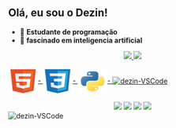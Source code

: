 ## Olá, eu sou o Dezin!
- 👾 <b>Estudante de programação</b><br>
- 👾 <b>fascinado em inteligencia artificial</b><br>
<div align="center">
  <a href="https://github.com/dezinelias">
  <img height="140em" src="https://github-readme-stats.vercel.app/api?username=dezinelias&show_icons=true&theme=dracula&include_all_commits=true&count_private=true"/>
  <img height="140em" src="https://github-readme-stats.vercel.app/api/top-langs/?username=dezinelias&layout=compact&langs_count=7&theme=dracula"/>
</div>
<div><br>
   <img align="center" alt="dezin-HTML" height="50" width="60" src="https://raw.githubusercontent.com/devicons/devicon/master/icons/html5/html5-original.svg">-
    <img align="center" alt="dezin-CSS" height="50" width="60" src="https://raw.githubusercontent.com/devicons/devicon/master/icons/css3/css3-original.svg">-
  <img align="center" alt="dezin-Python" height="50" width="60" src="https://raw.githubusercontent.com/devicons/devicon/master/icons/python/python-original.svg">-
    <img align="center" alt="dezin-VSCode" height="53" width="53" src="https://camo.githubusercontent.com/e9141be13e6bea8c50af6d48f64700246faed666040ead23e74d4fc27bf411e3/68747470733a2f2f696d672e69636f6e73382e636f6d2f666c75656e742f34382f3030303030302f76697375616c2d73747564696f2d636f64652d323031392e706e67">
</div><br>
<center>
  <div>
  <a href="https://instagram.com/ohdezin" target="_blank"><img src="https://img.shields.io/badge/-Instagram-%23E4405F?style=for-the-badge&logo=instagram&logoColor=white"></a>
   <a href="https://br.pinterest/ohdezin" target="_blank"><img src="https://img.shields.io/badge/Pinterest-%23E60023.svg?&style=for-the-badge&logo=Pinterest&logoColor=white" target="_blank"></a>
   <a href="https://twitter.com/oshithdezin" target="_blank"><img src="https://img.shields.io/badge/Twitter-1DA1F2?style=for-the-badge&logo=twitter&logoColor=white" target="_blank"></a>
  </a> <a href="https://www.youtube.com/channel/UCkn_dJMgjWDHhPAtmaVhqNw" target="_blank"><img src="https://img.shields.io/badge/YouTube-FF0000?style=for-the-badge&logo=youtube&logoColor=white" target="_blank"></a><br>
  </center>
      <img align="center" alt="dezin-VSCode" src="https://camo.githubusercontent.com/a98ec88042f69d36f3900668309e445a6df51dcf20e1ecac2b33a81da775af38/68747470733a2f2f6d656469612e67697068792e636f6d2f6d656469612f68725346644d3472673856467058797a326d2f67697068792e676966">
</div>
